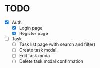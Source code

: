 # TODO

- [x] Auth
  - [x] Login page
  - [x] Register page
- [ ] Task
  - [ ] Task list page (with search and filter)
  - [ ] Create task modal
  - [ ] Edit task modal
  - [ ] Delete task modal confirmation
